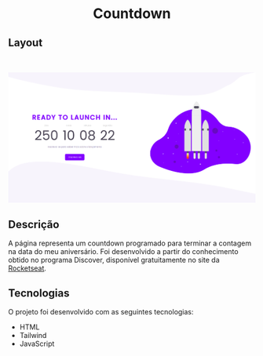 <h1 align="center"> Countdown </h1>

## Layout

<br>

![preview](./assets/countdown.png)

## Descrição

A página representa um countdown programado para terminar a contagem na data do meu aniversário. Foi desenvolvido a partir do conhecimento obtido no programa Discover, disponível gratuitamente no site da [Rocketseat](https://www.rocketseat.com.br/).

## Tecnologias

O projeto foi desenvolvido com as seguintes tecnologias:

- HTML
- Tailwind
- JavaScript

